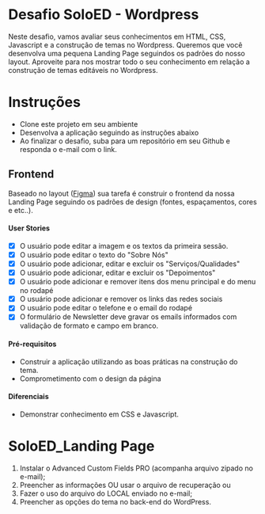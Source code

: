 # Desafio SoloED - Wordpress

Neste desafio, vamos avaliar seus conhecimentos em HTML, CSS, Javascript e a construção de temas no Wordpress. Queremos que você desenvolva uma pequena Landing Page seguindos os padrões do nosso layout. Aproveite para nos mostrar todo o seu conhecimento em relação a construção de temas editáveis no Wordpress.

# Instruções

- Clone este projeto em seu ambiente
- Desenvolva a aplicação seguindo as instruções abaixo
- Ao finalizar o desafio, suba para um repositório em seu Github e responda o e-mail com o link.

## Frontend

Baseado no layout ([Figma](https://www.figma.com/file/U6mV5uN8OtSMaVZcWcQc9g/Teste_soloed?node-id=0%3A1)) sua tarefa é construir o frontend da nossa Landing Page seguindo os padrões de design (fontes, espaçamentos, cores e etc..).

#### User Stories

- [x] O usuário pode editar a imagem e os textos da primeira sessão.
- [x] O usuário pode editar o texto do "Sobre Nós"
- [x] O usuário pode adicionar, editar e excluir os "Serviços/Qualidades"
- [x] O usuário pode adicionar, editar e excluir os "Depoimentos"
- [x] O usuário pode adicionar e remover itens dos menu principal e do menu no rodapé
- [x] O usuário pode adicionar e remover os links das redes sociais
- [x] O usuário pode editar o telefone e o email do rodapé
- [x] O formulário de Newsletter deve gravar os emails informados com validação de formato e campo em branco.

#### Pré-requisitos

- Construir a aplicação utilizando as boas práticas na construção do tema.
- Comprometimento com o design da página

#### Diferenciais

- Demonstrar conhecimento em CSS e Javascript.

# SoloED_Landing Page

1. Instalar o Advanced Custom Fields PRO (acompanha arquivo zipado no e-mail);
2. Preencher as informações OU usar o arquivo de recuperação ou
3. Fazer o uso do arquivo do LOCAL enviado no e-mail;
4. Preencher as opções do tema no back-end do WordPress.